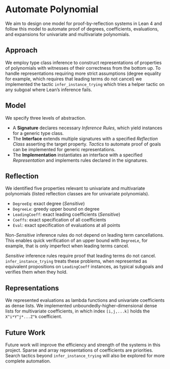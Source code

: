# Automate Polynomial

We aim to design one model
for proof-by-reflection systems in Lean 4
and follow this model to automate proof
of degrees, coefficients, evaluations, and expansions
for univariate and multivariate polynomials.

## Approach

We employ type class inference to construct representations
of properties of polynomials with witnesses of their correctness
from the bottom up.
To handle representations requiring more strict assumptions
(degree equality for example, which requires that leading terms do not cancel)
we implemented the tactic `infer_instance_trying`
which tries a helper tactic on any subgoal where Lean’s inference fails.

## Model

We specify three levels of abstraction.

* A **Signature** declares necessary *Inference Rules*,
which yield instances for a generic type class.
* The **Interface** extends multiple signatures
with a specified *Reflection Class* asserting the target property.
*Tactics* to automate proof of goals can be implemented
for generic representations.
* The **Implementation** instantiates an interface
with a specified *Representation*
and implements rules declared in the signatures.

## Reflection

We identified five properties relevant
to univariate and multivariate polynomials
(listed reflection classes are for univariate polynomials).

* `DegreeEq`: exact degree (*Sensitive*)
* `DegreeLe`: greedy upper bound on degree
* `LeadingCoeff`: exact leading coefficients (*Sensitive*)
* `Coeffs`: exact specification of all coefficients
* `Eval`: exact specification of evaluations at all points

Non-*Sensitive* inference rules do not depend on leading term cancellations.
This enables quick verification of an upper bound with `DegreeLe`, for example,
that is only imperfect when leading terms cancel.

*Sensitive* inference rules require proof that leading terms do not cancel.
`infer_instance_trying` treats these problems,
when represented as equivalent propositions on `LeadingCoeff` instances,
as typical subgoals and verifies them when they hold.

## Representations

We represented evaluations as lambda functions
and univariate coefficients as dense lists.
We implemented unboundedly-higher-dimensional dense lists
for multivariate coefficients,
in which index `[i,j,...k]` holds the `X^i*Y^j*...Z^k` coefficient.

## Future Work

Future work will improve the efficiency and strength
of the systems in this project.
Sparse and array representations of coefficients are priorities.
Search tactics beyond `infer_instance_trying` will also be explored
for more complete automation.
